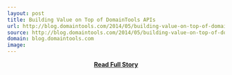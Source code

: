 ```yaml
---
layout: post
title: Building Value on Top of DomainTools APIs
url: http://blog.domaintools.com/2014/05/building-value-on-top-of-domaintools-apis/
source: http://blog.domaintools.com/2014/05/building-value-on-top-of-domaintools-apis/
domain: blog.domaintools.com
image: 
---
```


<p></p>
<center><p><a href="http://blog.domaintools.com/2014/05/building-value-on-top-of-domaintools-apis/" style='padding:25px; font-sze:18px; font-weight: bold;'>Read Full Story</a></p></center>
